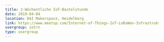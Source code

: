 ```yaml
---
title: 2-Wöchentliche IoT-Bastelstunde
date: 2019-04-04
location: DAI Makerspace, Heidelberg
link: https://www.meetup.com/Internet-of-Things-IoT-LoRaWan-Infrastruktur-4-RheinNeckar/events/259980076/
usergroup: iotrn
type: usergroup
---
```

